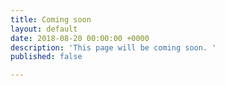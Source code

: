 ```yaml
---
title: Coming soon
layout: default
date: 2018-08-20 00:00:00 +0000
description: 'This page will be coming soon. '
published: false

---
```

